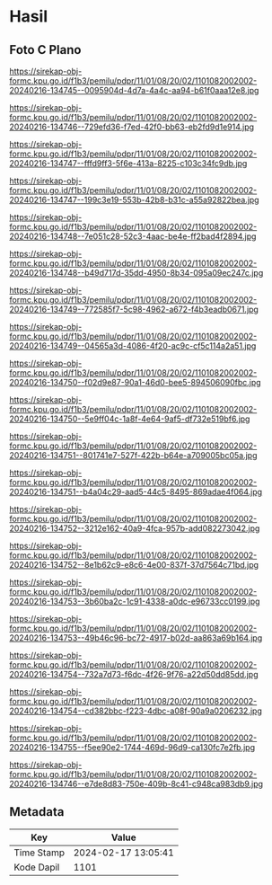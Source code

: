 # Hasil

## Foto C Plano

https://sirekap-obj-formc.kpu.go.id/f1b3/pemilu/pdpr/11/01/08/20/02/1101082002002-20240216-134745--0095904d-4d7a-4a4c-aa94-b61f0aaa12e8.jpg

https://sirekap-obj-formc.kpu.go.id/f1b3/pemilu/pdpr/11/01/08/20/02/1101082002002-20240216-134746--729efd36-f7ed-42f0-bb63-eb2fd9d1e914.jpg

https://sirekap-obj-formc.kpu.go.id/f1b3/pemilu/pdpr/11/01/08/20/02/1101082002002-20240216-134747--fffd9ff3-5f6e-413a-8225-c103c34fc9db.jpg

https://sirekap-obj-formc.kpu.go.id/f1b3/pemilu/pdpr/11/01/08/20/02/1101082002002-20240216-134747--199c3e19-553b-42b8-b31c-a55a92822bea.jpg

https://sirekap-obj-formc.kpu.go.id/f1b3/pemilu/pdpr/11/01/08/20/02/1101082002002-20240216-134748--7e051c28-52c3-4aac-be4e-ff2bad4f2894.jpg

https://sirekap-obj-formc.kpu.go.id/f1b3/pemilu/pdpr/11/01/08/20/02/1101082002002-20240216-134748--b49d717d-35dd-4950-8b34-095a09ec247c.jpg

https://sirekap-obj-formc.kpu.go.id/f1b3/pemilu/pdpr/11/01/08/20/02/1101082002002-20240216-134749--772585f7-5c98-4962-a672-f4b3eadb0671.jpg

https://sirekap-obj-formc.kpu.go.id/f1b3/pemilu/pdpr/11/01/08/20/02/1101082002002-20240216-134749--04565a3d-4086-4f20-ac9c-cf5c114a2a51.jpg

https://sirekap-obj-formc.kpu.go.id/f1b3/pemilu/pdpr/11/01/08/20/02/1101082002002-20240216-134750--f02d9e87-90a1-46d0-bee5-894506090fbc.jpg

https://sirekap-obj-formc.kpu.go.id/f1b3/pemilu/pdpr/11/01/08/20/02/1101082002002-20240216-134750--5e9ff04c-1a8f-4e64-9af5-df732e519bf6.jpg

https://sirekap-obj-formc.kpu.go.id/f1b3/pemilu/pdpr/11/01/08/20/02/1101082002002-20240216-134751--801741e7-527f-422b-b64e-a709005bc05a.jpg

https://sirekap-obj-formc.kpu.go.id/f1b3/pemilu/pdpr/11/01/08/20/02/1101082002002-20240216-134751--b4a04c29-aad5-44c5-8495-869adae4f064.jpg

https://sirekap-obj-formc.kpu.go.id/f1b3/pemilu/pdpr/11/01/08/20/02/1101082002002-20240216-134752--3212e162-40a9-4fca-957b-add082273042.jpg

https://sirekap-obj-formc.kpu.go.id/f1b3/pemilu/pdpr/11/01/08/20/02/1101082002002-20240216-134752--8e1b62c9-e8c6-4e00-837f-37d7564c71bd.jpg

https://sirekap-obj-formc.kpu.go.id/f1b3/pemilu/pdpr/11/01/08/20/02/1101082002002-20240216-134753--3b60ba2c-1c91-4338-a0dc-e96733cc0199.jpg

https://sirekap-obj-formc.kpu.go.id/f1b3/pemilu/pdpr/11/01/08/20/02/1101082002002-20240216-134753--49b46c96-bc72-4917-b02d-aa863a69b164.jpg

https://sirekap-obj-formc.kpu.go.id/f1b3/pemilu/pdpr/11/01/08/20/02/1101082002002-20240216-134754--732a7d73-f6dc-4f26-9f76-a22d50dd85dd.jpg

https://sirekap-obj-formc.kpu.go.id/f1b3/pemilu/pdpr/11/01/08/20/02/1101082002002-20240216-134754--cd382bbc-f223-4dbc-a08f-90a9a0206232.jpg

https://sirekap-obj-formc.kpu.go.id/f1b3/pemilu/pdpr/11/01/08/20/02/1101082002002-20240216-134755--f5ee90e2-1744-469d-96d9-ca130fc7e2fb.jpg

https://sirekap-obj-formc.kpu.go.id/f1b3/pemilu/pdpr/11/01/08/20/02/1101082002002-20240216-134746--e7de8d83-750e-409b-8c41-c948ca983db9.jpg


## Metadata

| Key        | Value               |
| ---------- | ------------------- |
| Time Stamp | 2024-02-17 13:05:41 |
| Kode Dapil | 1101                |



